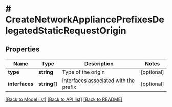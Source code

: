 # # CreateNetworkAppliancePrefixesDelegatedStaticRequestOrigin

## Properties

Name | Type | Description | Notes
------------ | ------------- | ------------- | -------------
**type** | **string** | Type of the origin | [optional]
**interfaces** | **string[]** | Interfaces associated with the prefix | [optional]

[[Back to Model list]](../../README.md#models) [[Back to API list]](../../README.md#endpoints) [[Back to README]](../../README.md)
